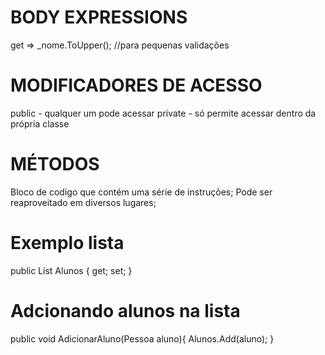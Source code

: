 # BODY EXPRESSIONS
get => _nome.ToUpper(); //para pequenas validações

# MODIFICADORES DE ACESSO
public - qualquer um pode acessar
private - só permite acessar dentro da própria classe

# MÉTODOS
Bloco de codigo que contém uma série de instruções;
Pode ser reaproveitado em diversos lugares;


# Exemplo lista
public List<Pessoa> Alunos { get; set; }
# Adcionando alunos na lista
 public void AdicionarAluno(Pessoa aluno){
            Alunos.Add(aluno);
        }
